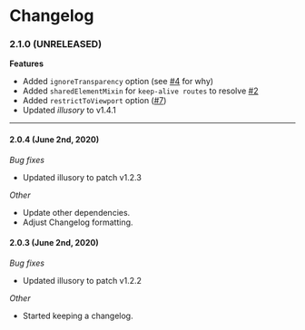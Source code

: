 # Changelog

### 2.1.0 **(UNRELEASED)**

**Features**
- Added `ignoreTransparency` option (see [#4](https://github.com/justintaddei/v-shared-element/issues/4) for why)
- Added `sharedElementMixin` for `keep-alive routes` to resolve [#2](https://github.com/justintaddei/v-shared-element/issues/2)
- Added `restrictToViewport` option ([#7](https://github.com/justintaddei/v-shared-element/issues/7))
- Updated *illusory* to v1.4.1

---

#### 2.0.4 (June 2nd, 2020)

*Bug fixes*
- Updated illusory to patch v1.2.3

*Other*
- Update other dependencies.
- Adjust Changelog formatting.

#### 2.0.3 (June 2nd, 2020)

*Bug fixes*
- Updated illusory to patch v1.2.2  

*Other*
- Started keeping a changelog. 
